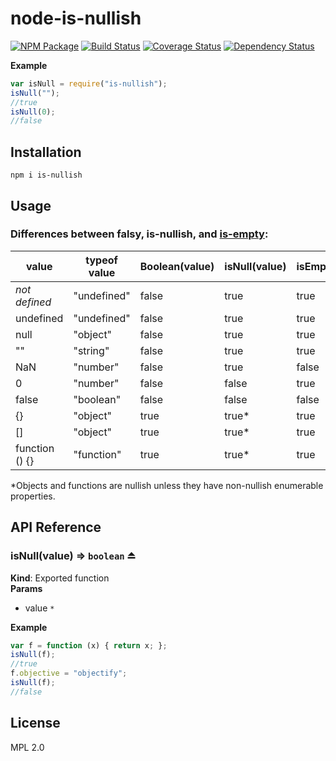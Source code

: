 node-is-nullish
==========================================================================================
[![NPM Package](https://img.shields.io/npm/v/is-nullish.svg)](https://www.npmjs.org/package/is-nullish)
[![Build Status](https://travis-ci.org/vonthar/node-is-nullish.svg?branch=master)](https://travis-ci.org/vonthar/node-is-nullish/branches)
[![Coverage Status](https://coveralls.io/repos/github/vonthar/node-is-nullish/badge.svg?branch=master)](https://coveralls.io/github/vonthar/node-is-nullish?branch=master)
[![Dependency Status](https://david-dm.org/vonthar/node-is-nullish.svg)](https://david-dm.org/vonthar/node-is-nullish)

**Example**  
```js
var isNull = require("is-nullish");
isNull("");
//true
isNull(0);
//false
```
Installation
------------
`npm i is-nullish`

Usage
-----
### Differences between falsy, is-nullish, and [is-empty](https://www.npmjs.com/package/is-empty):
| value             | typeof value  | Boolean(value) | isNull(value) | isEmpty(value) |
| ----------------- | ------------- | -------------- | ------------- | -------------- |
| *not defined*     | "undefined"   | false          | true          | true           |
| undefined         | "undefined"   | false          | true          | true           |
| null              | "object"      | false          | true          | true           |
| ""                | "string"      | false          | true          | true           |
| NaN               | "number"      | false          | true          | false          |
| 0                 | "number"      | false          | false         | true           |
| false             | "boolean"     | false          | false         | false          |
| {}                | "object"      | true           | true\*        | true           |
| []                | "object"      | true           | true\*        | true           |
| function () {}    | "function"    | true           | true\*        | true           |
\*Objects and functions are nullish unless they have non-nullish enumerable properties.


API Reference
-------------
<a name="exp_module_is-nullish--isNull"></a>

### isNull(value) ⇒ <code>boolean</code> ⏏
**Kind**: Exported function  
**Params**

- value <code>\*</code>

**Example**  
```js
var f = function (x) { return x; };
isNull(f);
//true
f.objective = "objectify";
isNull(f);
//false
```


License
-------
MPL 2.0
